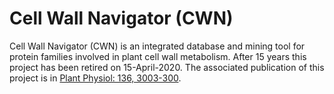 # Cell Wall Navigator (CWN)
Cell Wall Navigator (CWN) is an integrated database and mining tool for protein
families involved in plant cell wall metabolism. After 15 years this project
has been retired on 15-April-2020. The associated publication of this project is in 
[Plant Physiol: 136, 3003-300](https://www.ncbi.nlm.nih.gov/pubmed/15489283?dopt=Abstract).
